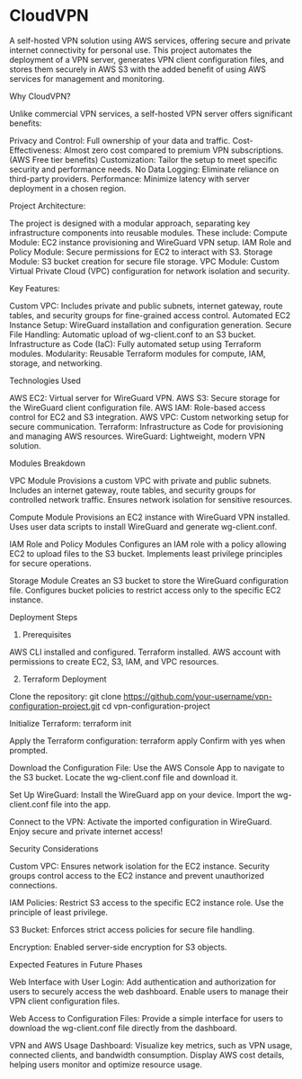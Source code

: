 # CloudVPN

A self-hosted VPN solution using AWS services, offering secure and private internet connectivity for personal use. This project automates the deployment of a VPN server, generates VPN client configuration files, and stores them securely in AWS S3 with the added benefit of using AWS services for management and monitoring.

Why CloudVPN?

Unlike commercial VPN services, a self-hosted VPN server offers significant benefits:

Privacy and Control: Full ownership of your data and traffic.
Cost-Effectiveness: Almost zero cost compared to premium VPN subscriptions. (AWS Free tier benefits)
Customization: Tailor the setup to meet specific security and performance needs.
No Data Logging: Eliminate reliance on third-party providers.
Performance: Minimize latency with server deployment in a chosen region.

Project Architecture:

The project is designed with a modular approach, separating key infrastructure components into reusable modules. 
These include:
Compute Module: EC2 instance provisioning and WireGuard VPN setup.
IAM Role and Policy Module: Secure permissions for EC2 to interact with S3.
Storage Module: S3 bucket creation for secure file storage.
VPC Module: Custom Virtual Private Cloud (VPC) configuration for network isolation and security.

Key Features:

Custom VPC: Includes private and public subnets, internet gateway, route tables, and security groups for fine-grained access control.
Automated EC2 Instance Setup: WireGuard installation and configuration generation.
Secure File Handling: Automatic upload of wg-client.conf to an S3 bucket.
Infrastructure as Code (IaC): Fully automated setup using Terraform modules.
Modularity: Reusable Terraform modules for compute, IAM, storage, and networking.

Technologies Used

AWS EC2: Virtual server for WireGuard VPN.
AWS S3: Secure storage for the WireGuard client configuration file.
AWS IAM: Role-based access control for EC2 and S3 integration.
AWS VPC: Custom networking setup for secure communication.
Terraform: Infrastructure as Code for provisioning and managing AWS resources.
WireGuard: Lightweight, modern VPN solution.

Modules Breakdown

VPC Module
Provisions a custom VPC with private and public subnets.
Includes an internet gateway, route tables, and security groups for controlled network traffic.
Ensures network isolation for sensitive resources.

Compute Module
Provisions an EC2 instance with WireGuard VPN installed.
Uses user data scripts to install WireGuard and generate wg-client.conf.

IAM Role and Policy Modules
Configures an IAM role with a policy allowing EC2 to upload files to the S3 bucket.
Implements least privilege principles for secure operations.

Storage Module
Creates an S3 bucket to store the WireGuard configuration file.
Configures bucket policies to restrict access only to the specific EC2 instance.

Deployment Steps

1. Prerequisites

AWS CLI installed and configured.
Terraform installed.
AWS account with permissions to create EC2, S3, IAM, and VPC resources.

2. Terraform Deployment

Clone the repository:
git clone https://github.com/your-username/vpn-configuration-project.git
cd vpn-configuration-project

Initialize Terraform:
terraform init

Apply the Terraform configuration:
terraform apply
Confirm with yes when prompted.

Download the Configuration File:
Use the AWS Console App to navigate to the S3 bucket.
Locate the wg-client.conf file and download it.

Set Up WireGuard:
Install the WireGuard app on your device.
Import the wg-client.conf file into the app.

Connect to the VPN:
Activate the imported configuration in WireGuard.
Enjoy secure and private internet access!

Security Considerations

Custom VPC:
Ensures network isolation for the EC2 instance.
Security groups control access to the EC2 instance and prevent unauthorized connections.

IAM Policies:
Restrict S3 access to the specific EC2 instance role.
Use the principle of least privilege.

S3 Bucket:
Enforces strict access policies for secure file handling.

Encryption:
Enabled server-side encryption for S3 objects.

Expected Features in Future Phases

Web Interface with User Login:
Add authentication and authorization for users to securely access the web dashboard.
Enable users to manage their VPN client configuration files.

Web Access to Configuration Files:
Provide a simple interface for users to download the wg-client.conf file directly from the dashboard.

VPN and AWS Usage Dashboard:
Visualize key metrics, such as VPN usage, connected clients, and bandwidth consumption.
Display AWS cost details, helping users monitor and optimize resource usage.

